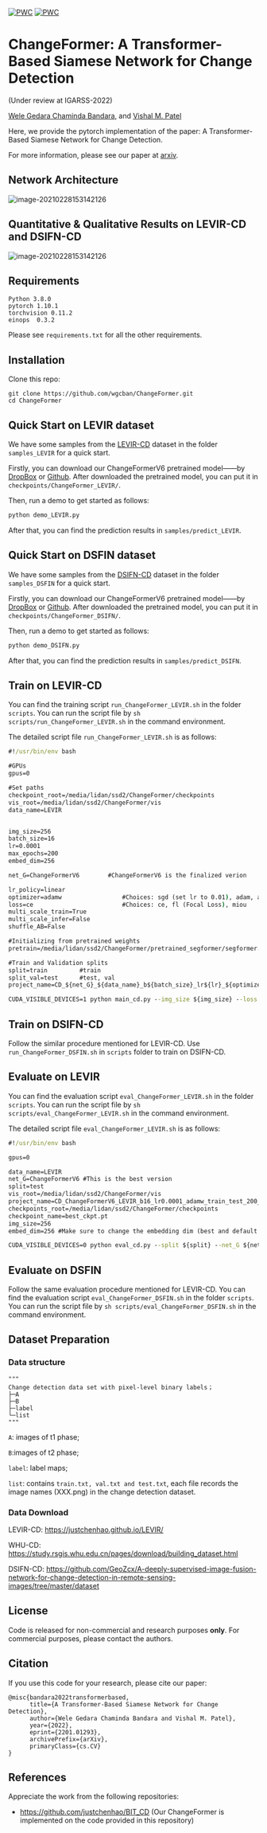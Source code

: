 [![PWC](https://img.shields.io/endpoint.svg?url=https://paperswithcode.com/badge/a-transformer-based-siamese-network-for/change-detection-on-dsifn-cd)](https://paperswithcode.com/sota/change-detection-on-dsifn-cd?p=a-transformer-based-siamese-network-for)
[![PWC](https://img.shields.io/endpoint.svg?url=https://paperswithcode.com/badge/a-transformer-based-siamese-network-for/change-detection-on-levir-cd)](https://paperswithcode.com/sota/change-detection-on-levir-cd?p=a-transformer-based-siamese-network-for)
# ChangeFormer: A Transformer-Based Siamese Network for Change Detection 
(Under review at IGARSS-2022)

[Wele Gedara Chaminda Bandara](https://www.wgcban.com/), and [Vishal M. Patel](https://engineering.jhu.edu/vpatel36/sciencex_teams/vishalpatel/)


Here, we provide the pytorch implementation of the paper: A Transformer-Based Siamese Network for Change Detection.

For more information, please see our paper at [arxiv](https://arxiv.org/pdf/2201.01293.pdf). 

## Network Architecture
![image-20210228153142126](./images/IGARS_ChangeFormer.jpeg)

## Quantitative & Qualitative Results on LEVIR-CD and DSIFN-CD
![image-20210228153142126](./images/IGARS_ChangeFormer-LEVIR_DSFIN_both.png)

## Requirements

```
Python 3.8.0
pytorch 1.10.1
torchvision 0.11.2
einops  0.3.2
```

Please see `requirements.txt` for all the other requirements.

## Installation

Clone this repo:

```shell
git clone https://github.com/wgcban/ChangeFormer.git
cd ChangeFormer
```

## Quick Start on LEVIR dataset

We have some samples from the [LEVIR-CD](https://justchenhao.github.io/LEVIR/) dataset in the folder `samples_LEVIR` for a quick start.

Firstly, you can download our ChangeFormerV6 pretrained model——by [DropBox](https://www.dropbox.com/sh/xoswrsu9n4ypr5h/AAAmUOE-DTq59fX-tE2TwPzKa?dl=0) or [Github](https://github.com/wgcban/ChangeFormer/releases/download/v0.1.0/CD_ChangeFormerV6_LEVIR_b16_lr0.0001_adamw_train_test_200_linear_ce_multi_train_True_multi_infer_False_shuffle_AB_False_embed_dim_256.zip). After downloaded the pretrained model, you can put it in `checkpoints/ChangeFormer_LEVIR/`.

Then, run a demo to get started as follows:

```python
python demo_LEVIR.py
```

After that, you can find the prediction results in `samples/predict_LEVIR`.


## Quick Start on DSFIN dataset

We have some samples from the [DSIFN-CD](https://github.com/GeoZcx/A-deeply-supervised-image-fusion-network-for-change-detection-in-remote-sensing-images/tree/master/dataset) dataset in the folder `samples_DSFIN` for a quick start.

Firstly, you can download our ChangeFormerV6 pretrained model——by [DropBox](https://www.dropbox.com/sh/yrdbmkvhbpxuabw/AADHQIAd12tFTvBbgbh_z_BGa?dl=0) or [Github](https://github.com/wgcban/ChangeFormer/releases/download/v0.1.0/CD_ChangeFormerV6_DSIFN_b16_lr0.00006_adamw_train_test_200_linear_ce_multi_train_True_multi_infer_False_shuffle_AB_False_embed_dim_256.zip). After downloaded the pretrained model, you can put it in `checkpoints/ChangeFormer_DSIFN/`.

Then, run a demo to get started as follows:

```python
python demo_DSIFN.py
```

After that, you can find the prediction results in `samples/predict_DSIFN`.



## Train on LEVIR-CD

You can find the training script `run_ChangeFormer_LEVIR.sh` in the folder `scripts`. You can run the script file by `sh scripts/run_ChangeFormer_LEVIR.sh` in the command environment.

The detailed script file `run_ChangeFormer_LEVIR.sh` is as follows:

```cmd
#!/usr/bin/env bash

#GPUs
gpus=0

#Set paths
checkpoint_root=/media/lidan/ssd2/ChangeFormer/checkpoints
vis_root=/media/lidan/ssd2/ChangeFormer/vis
data_name=LEVIR


img_size=256    
batch_size=16   
lr=0.0001         
max_epochs=200
embed_dim=256

net_G=ChangeFormerV6        #ChangeFormerV6 is the finalized verion

lr_policy=linear
optimizer=adamw                 #Choices: sgd (set lr to 0.01), adam, adamw
loss=ce                         #Choices: ce, fl (Focal Loss), miou
multi_scale_train=True
multi_scale_infer=False
shuffle_AB=False

#Initializing from pretrained weights
pretrain=/media/lidan/ssd2/ChangeFormer/pretrained_segformer/segformer.b2.512x512.ade.160k.pth

#Train and Validation splits
split=train         #train
split_val=test      #test, val
project_name=CD_${net_G}_${data_name}_b${batch_size}_lr${lr}_${optimizer}_${split}_${split_val}_${max_epochs}_${lr_policy}_${loss}_multi_train_${multi_scale_train}_multi_infer_${multi_scale_infer}_shuffle_AB_${shuffle_AB}_embed_dim_${embed_dim}

CUDA_VISIBLE_DEVICES=1 python main_cd.py --img_size ${img_size} --loss ${loss} --checkpoint_root ${checkpoint_root} --vis_root ${vis_root} --lr_policy ${lr_policy} --optimizer ${optimizer} --pretrain ${pretrain} --split ${split} --split_val ${split_val} --net_G ${net_G} --multi_scale_train ${multi_scale_train} --multi_scale_infer ${multi_scale_infer} --gpu_ids ${gpus} --max_epochs ${max_epochs} --project_name ${project_name} --batch_size ${batch_size} --shuffle_AB ${shuffle_AB} --data_name ${data_name}  --lr ${lr} --embed_dim ${embed_dim}
```

## Train on DSIFN-CD

Follow the similar procedure mentioned for LEVIR-CD. Use `run_ChangeFormer_DSFIN.sh` in `scripts` folder to train on DSIFN-CD.

## Evaluate on LEVIR

You can find the evaluation script `eval_ChangeFormer_LEVIR.sh` in the folder `scripts`. You can run the script file by `sh scripts/eval_ChangeFormer_LEVIR.sh` in the command environment.

The detailed script file `eval_ChangeFormer_LEVIR.sh` is as follows:

```cmd
#!/usr/bin/env bash

gpus=0

data_name=LEVIR
net_G=ChangeFormerV6 #This is the best version
split=test
vis_root=/media/lidan/ssd2/ChangeFormer/vis
project_name=CD_ChangeFormerV6_LEVIR_b16_lr0.0001_adamw_train_test_200_linear_ce_multi_train_True_multi_infer_False_shuffle_AB_False_embed_dim_256
checkpoints_root=/media/lidan/ssd2/ChangeFormer/checkpoints
checkpoint_name=best_ckpt.pt
img_size=256
embed_dim=256 #Make sure to change the embedding dim (best and default = 256)

CUDA_VISIBLE_DEVICES=0 python eval_cd.py --split ${split} --net_G ${net_G} --embed_dim ${embed_dim} --img_size ${img_size} --vis_root ${vis_root} --checkpoints_root ${checkpoints_root} --checkpoint_name ${checkpoint_name} --gpu_ids ${gpus} --project_name ${project_name} --data_name ${data_name}
```

## Evaluate on DSFIN

Follow the same evaluation procedure mentioned for LEVIR-CD. You can find the evaluation script `eval_ChangeFormer_DSFIN.sh` in the folder `scripts`. You can run the script file by `sh scripts/eval_ChangeFormer_DSFIN.sh` in the command environment.

## Dataset Preparation

### Data structure

```
"""
Change detection data set with pixel-level binary labels；
├─A
├─B
├─label
└─list
"""
```

`A`: images of t1 phase;

`B`:images of t2 phase;

`label`: label maps;

`list`: contains `train.txt, val.txt and test.txt`, each file records the image names (XXX.png) in the change detection dataset.

### Data Download 

LEVIR-CD: https://justchenhao.github.io/LEVIR/

WHU-CD: https://study.rsgis.whu.edu.cn/pages/download/building_dataset.html

DSIFN-CD: https://github.com/GeoZcx/A-deeply-supervised-image-fusion-network-for-change-detection-in-remote-sensing-images/tree/master/dataset

## License

Code is released for non-commercial and research purposes **only**. For commercial purposes, please contact the authors.

## Citation

If you use this code for your research, please cite our paper:

```
@misc{bandara2022transformerbased,
      title={A Transformer-Based Siamese Network for Change Detection}, 
      author={Wele Gedara Chaminda Bandara and Vishal M. Patel},
      year={2022},
      eprint={2201.01293},
      archivePrefix={arXiv},
      primaryClass={cs.CV}
}
```

## References
Appreciate the work from the following repositories:

- https://github.com/justchenhao/BIT_CD (Our ChangeFormer is implemented on the code provided in this repository)

